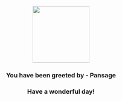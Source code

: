 <p align="center">
    <img src="https://raw.githubusercontent.com/PokeAPI/sprites/master/sprites/pokemon/511.png" width="150" height="150">
</p>
<h3 align="center">You have been greeted by - <b>Pansage</b></h3>
<h3 align="center">Have a wonderful day!</h3>
